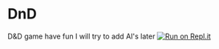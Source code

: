 # DnD
D&amp;D game have fun I will try to add AI's later
[![Run on Repl.it](https://repl.it/badge/github/bily-101/DnD)](https://repl.it/github/bily-101/DnD)